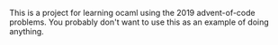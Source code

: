 This is a project for learning ocaml using the 2019 advent-of-code problems.
You probably don't want to use this as an example of doing anything.

